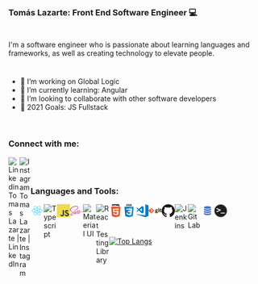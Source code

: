 ### Tomás Lazarte: Front End Software Engineer 💻
#
I'm a software engineer who is passionate about learning languages and frameworks, as well as creating technology to elevate people.
#

- 🔭 I’m working on Global Logic
- 📘 I’m currently learning: Angular
- 🙋 I’m looking to collaborate with other software developers
- 🥅 2021 Goals: JS Fullstack

<br />

### Connect with me:

[<img align="left" alt="Linkedin Tomas Lazarte | LinkedIn" width="22px" src="https://cdn.jsdelivr.net/npm/simple-icons@v3/icons/linkedin.svg" />](https://www.linkedin.com/in/tomaslazarte/)
[<img align="left" alt="Instagram Tomas Lazarte | Instagram" width="22px" src="https://cdn.jsdelivr.net/npm/simple-icons@v3/icons/instagram.svg" />](https://www.instagram.com/tom.lazarte/)

<br />
<br />

### Languages and Tools:

[<img align="left" alt="React" width="26px" src="https://raw.githubusercontent.com/github/explore/80688e429a7d4ef2fca1e82350fe8e3517d3494d/topics/react/react.png" />](react)
[<img align="left" alt="Typescript" width="26px" src="https://cdn.iconscout.com/icon/free/png-256/typescript-1174965.png" />](typescript)
[<img align="left" alt="JavaScript" width="26px" src="https://raw.githubusercontent.com/github/explore/80688e429a7d4ef2fca1e82350fe8e3517d3494d/topics/javascript/javascript.png" />](javascript)
[<img align="left" alt="Sass" width="26px" src="https://raw.githubusercontent.com/github/explore/80688e429a7d4ef2fca1e82350fe8e3517d3494d/topics/sass/sass.png" />](sass)
[<img align="left" alt="Material UI" width="26px" src="https://material-ui.com/static/logo.png" />](materialui)
[<img align="left" alt="React Testing Library" width="26px" src="https://raw.githubusercontent.com/kentcdodds/react-testing-library/master/other/goat.png" />](reacttestinglibrary)
[<img align="left" alt="HTML5" width="26px" src="https://raw.githubusercontent.com/github/explore/80688e429a7d4ef2fca1e82350fe8e3517d3494d/topics/html/html.png" />](html5)
[<img align="left" alt="CSS3" width="26px" src="https://raw.githubusercontent.com/github/explore/80688e429a7d4ef2fca1e82350fe8e3517d3494d/topics/css/css.png" />](css3)
[<img align="left" alt="Visual Studio Code" width="26px" src="https://raw.githubusercontent.com/github/explore/80688e429a7d4ef2fca1e82350fe8e3517d3494d/topics/visual-studio-code/visual-studio-code.png" />](vsc)
[<img align="left" alt="Git" width="26px" src="https://raw.githubusercontent.com/github/explore/80688e429a7d4ef2fca1e82350fe8e3517d3494d/topics/git/git.png" />](git)
[<img align="left" alt="GitHub" width="26px" src="https://raw.githubusercontent.com/github/explore/78df643247d429f6cc873026c0622819ad797942/topics/github/github.png" />](github)
[<img align="left" alt="Jenkins" width="26px" src="https://www.jenkins.io/images/logos/jenkins/256.png" />](jenkins)
[<img align="left" alt="GitLab" width="26px" src="https://upload.wikimedia.org/wikipedia/commons/1/18/GitLab_Logo.svg" />](gitlab)
[<img align="left" alt="SQL" width="26px" src="https://raw.githubusercontent.com/github/explore/80688e429a7d4ef2fca1e82350fe8e3517d3494d/topics/sql/sql.png" />](sql)
[<img align="left" alt="Terminal" width="26px" src="https://raw.githubusercontent.com/github/explore/80688e429a7d4ef2fca1e82350fe8e3517d3494d/topics/terminal/terminal.png" />](terminal)

<br />
<br />
<br />

[![Top Langs](https://github-readme-stats.vercel.app/api/top-langs/?username=tomlaz)](https://github.com/tomlaz/github-readme-stats)
